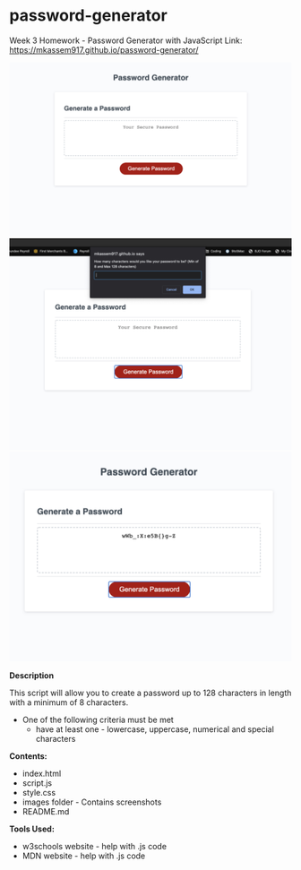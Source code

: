 # password-generator
Week 3 Homework - Password Generator with JavaScript
   Link: https://mkassem917.github.io/password-generator/ 


![password-generator](images/pwd.png)
![password-generator](images/pwd2.png)
![password-generator](images/pwd3.png)


**Description**

This script will allow you to create a password up to 128 characters in length with a minimum of 8 characters.

* One of the following criteria must be met 
    * have at least one - lowercase, uppercase, numerical   and special characters

**Contents:**

* index.html
* script.js
* style.css
* images folder - Contains screenshots
* README.md

**Tools Used:**

* w3schools website - help with .js code
* MDN website - help with .js code



 
    


